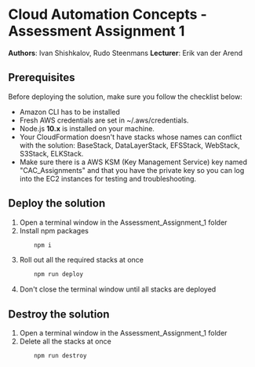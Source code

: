 # Cloud Automation Concepts - Assessment Assignment 1

**Authors**: Ivan Shishkalov, Rudo Steenmans
**Lecturer**: Erik van der Arend



## Prerequisites
Before deploying the solution, make sure you follow the checklist below:
- Amazon CLI has to be installed
- Fresh AWS credentials are set in ~/.aws/credentials.
- Node.js **10.x** is installed on your machine.
- Your CloudFormation doesn't have stacks whose names can conflict with the solution: BaseStack, DataLayerStack, EFSStack, WebStack, S3Stack, ELKStack.
- Make sure there is a AWS KSM (Key Management Service) key named "CAC_Assignments" and that you have the private key so you can log into the EC2 instances for testing and troubleshooting.



## Deploy the solution
1. Open a terminal window in the Assessment_Assignment_1 folder
2. Install npm packages
    ```bash
        npm i
    ```
3. Roll out all the required stacks at once
    ```bash
        npm run deploy
    ```
4. Don't close the terminal window until all stacks are deployed


## Destroy the solution
1. Open a terminal window in the Assessment_Assignment_1 folder
2. Delete all the stacks at once
    ```bash
        npm run destroy
    ```
